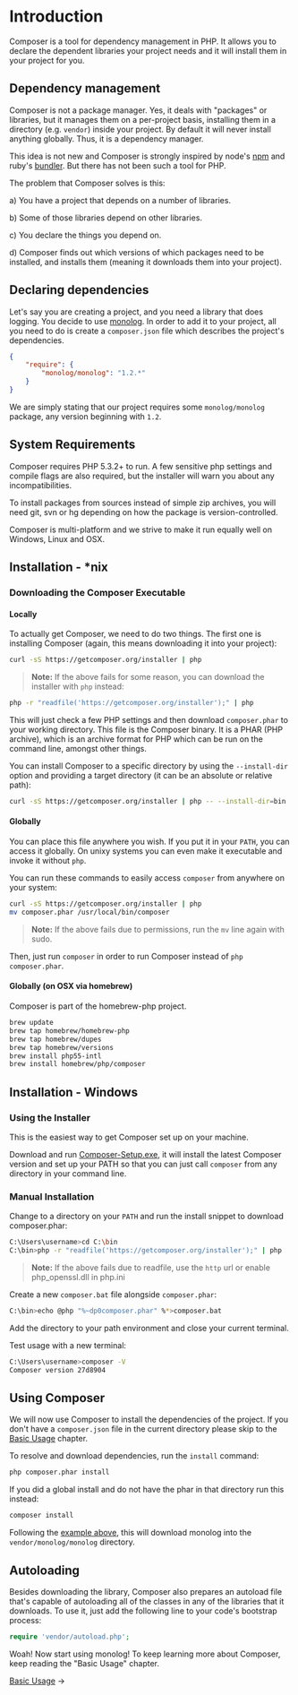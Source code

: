 # Introduction

Composer is a tool for dependency management in PHP. It allows you to declare
the dependent libraries your project needs and it will install them in your
project for you.

## Dependency management

Composer is not a package manager. Yes, it deals with "packages" or libraries, but
it manages them on a per-project basis, installing them in a directory (e.g. `vendor`)
inside your project. By default it will never install anything globally. Thus,
it is a dependency manager.

This idea is not new and Composer is strongly inspired by node's [npm](http://npmjs.org/)
and ruby's [bundler](http://gembundler.com/). But there has not been such a tool
for PHP.

The problem that Composer solves is this:

a) You have a project that depends on a number of libraries.

b) Some of those libraries depend on other libraries.

c) You declare the things you depend on.

d) Composer finds out which versions of which packages need to be installed, and
   installs them (meaning it downloads them into your project).

## Declaring dependencies

Let's say you are creating a project, and you need a library that does logging.
You decide to use [monolog](https://github.com/Seldaek/monolog). In order to
add it to your project, all you need to do is create a `composer.json` file
which describes the project's dependencies.

```json
{
    "require": {
        "monolog/monolog": "1.2.*"
    }
}
```

We are simply stating that our project requires some `monolog/monolog` package,
any version beginning with `1.2`.

## System Requirements

Composer requires PHP 5.3.2+ to run. A few sensitive php settings and compile
flags are also required, but the installer will warn you about any
incompatibilities.

To install packages from sources instead of simple zip archives, you will need
git, svn or hg depending on how the package is version-controlled.

Composer is multi-platform and we strive to make it run equally well on Windows,
Linux and OSX.

## Installation - *nix

### Downloading the Composer Executable

#### Locally

To actually get Composer, we need to do two things. The first one is installing
Composer (again, this means downloading it into your project):

```sh
curl -sS https://getcomposer.org/installer | php
```

> **Note:** If the above fails for some reason, you can download the installer
> with `php` instead:

```sh
php -r "readfile('https://getcomposer.org/installer');" | php
```

This will just check a few PHP settings and then download `composer.phar` to
your working directory. This file is the Composer binary. It is a PHAR (PHP
archive), which is an archive format for PHP which can be run on the command
line, amongst other things.

You can install Composer to a specific directory by using the `--install-dir`
option and providing a target directory (it can be an absolute or relative path):

```sh
curl -sS https://getcomposer.org/installer | php -- --install-dir=bin
```

#### Globally

You can place this file anywhere you wish. If you put it in your `PATH`,
you can access it globally. On unixy systems you can even make it
executable and invoke it without `php`.

You can run these commands to easily access `composer` from anywhere on your system:

```sh
curl -sS https://getcomposer.org/installer | php
mv composer.phar /usr/local/bin/composer
```

> **Note:** If the above fails due to permissions, run the `mv` line
> again with sudo.

Then, just run `composer` in order to run Composer instead of `php composer.phar`.

#### Globally (on OSX via homebrew)

Composer is part of the homebrew-php project.

```sh
brew update
brew tap homebrew/homebrew-php
brew tap homebrew/dupes
brew tap homebrew/versions
brew install php55-intl
brew install homebrew/php/composer
```

## Installation - Windows

### Using the Installer

This is the easiest way to get Composer set up on your machine.

Download and run [Composer-Setup.exe](https://getcomposer.org/Composer-Setup.exe),
it will install the latest Composer version and set up your PATH so that you can
just call `composer` from any directory in your command line.

### Manual Installation

Change to a directory on your `PATH` and run the install snippet to download
composer.phar:

```sh
C:\Users\username>cd C:\bin
C:\bin>php -r "readfile('https://getcomposer.org/installer');" | php
```

> **Note:** If the above fails due to readfile, use the `http` url or enable php_openssl.dll in php.ini

Create a new `composer.bat` file alongside `composer.phar`:

```sh
C:\bin>echo @php "%~dp0composer.phar" %*>composer.bat
```

Add the directory to your path environment and close your current terminal. 

Test usage with a new terminal:

```sh
C:\Users\username>composer -V
Composer version 27d8904
```

## Using Composer

We will now use Composer to install the dependencies of the project. If you
don't have a `composer.json` file in the current directory please skip to the
[Basic Usage](01-basic-usage.md) chapter.

To resolve and download dependencies, run the `install` command:

```sh
php composer.phar install
```

If you did a global install and do not have the phar in that directory
run this instead:

```sh
composer install
```

Following the [example above](#declaring-dependencies), this will download
monolog into the `vendor/monolog/monolog` directory.

## Autoloading

Besides downloading the library, Composer also prepares an autoload file that's
capable of autoloading all of the classes in any of the libraries that it
downloads. To use it, just add the following line to your code's bootstrap
process:

```php
require 'vendor/autoload.php';
```

Woah! Now start using monolog! To keep learning more about Composer, keep
reading the "Basic Usage" chapter.

[Basic Usage](01-basic-usage.md) &rarr;
